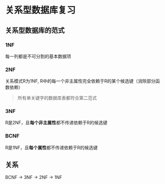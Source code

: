 # 关系型数据库复习
## 关系型数据库的范式
### 1NF
每一列都是不可分割的基本数据项
### 2NF
关系模式R为1NF, R中的每一个非主属性完全依赖于R的某个候选键（消除部分函数依赖）  
> 所有单关键字的数据库表都符合第二范式
### 3NF
R是2NF，且**每个非主属性**都不传递依赖于R的候选键
### BCNF
R是1NF，且**每个属性**都不传递依赖于R的候选键
## 关系
BCNF -> 3NF -> 2NF -> 1NF
